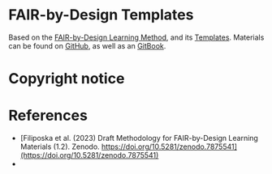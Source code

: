 # FAIR-by-Design Templates

Based on the [FAIR-by-Design Learning Method][1], and its [Templates](https://github.com/FAIR-by-Design-Methodology/templates).
Materials can be found on [GitHub](https://github.com/FAIR-by-Design-Demo-CL/My-Training-Demo), as well as an [GitBook](https://fair-by-design-demo-cl.github.io/My-Training-Demo/).

# Copyright notice

# References

- [Filiposka et al. (2023) Draft Methodology for FAIR-by-Design Learning Materials (1.2). Zenodo. https://doi.org/10.5281/zenodo.7875541](https://doi.org/10.5281/zenodo.7875541)
- [1]:  https://doi.org/10.5281/zenodo.7875541 "Title"

